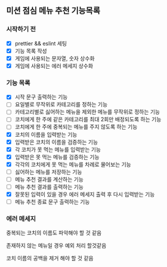 ## 미션 점심 메뉴 추천 기능목록

### 시작하기 전

- [x] prettier && eslint 세팅
- [x] 기능 목록 작성
- [x] 게임에 사용되는 문자열, 숫자 상수화
- [x] 게임에 사용되는 에러 메세지 상수화

### 기능 목록

- [x] 시작 문구 출력하는 기능
- [ ] 요일별로 무작위로 카테고리를 정하는 기능
- [ ] 카테고리별로 싫어하는 메뉴을 제외한 메뉴를 무작위로 정하는 기능
- [ ] 코치에게 한 주에 같은 카테고리를 최대 2회만 배정되도록 하는 기능
- [ ] 코치에게 한 주에 중복되는 메뉴를 주지 않도록 하는 기능
- [x] 코치의 이름을 입력받는 기능
- [x] 입력받은 코치의 이름을 검증하는 기능
- [x] 각 코치가 못 먹는 메뉴를 입력받는 기능
- [x] 입력받은 못 먹는 메뉴를 검증하는 기능
- [x] 각각의 코치에게 못 먹는 메뉴를 차례로 물어보는 기능
- [ ] 싫어하는 메뉴를 저장하는 기능
- [ ] 메뉴 추천 결과를 계산하는 기능
- [ ] 메뉴 추천 결과를 출력하는 기능
- [x] 잘못된 입력이 있을 경우 에러 메세지 출력 후 다시 입력받는 기능
- [ ] 메뉴 추천 종료 문구 출력하는 기능

### 에러 메세지

중복되는 코치의 이름도 파악해야 할 것 같음

존재하지 않는 메뉴일 경우 예외 처리 할것같음

코치 이름의 공백을 제거 해야 할 것 같음
